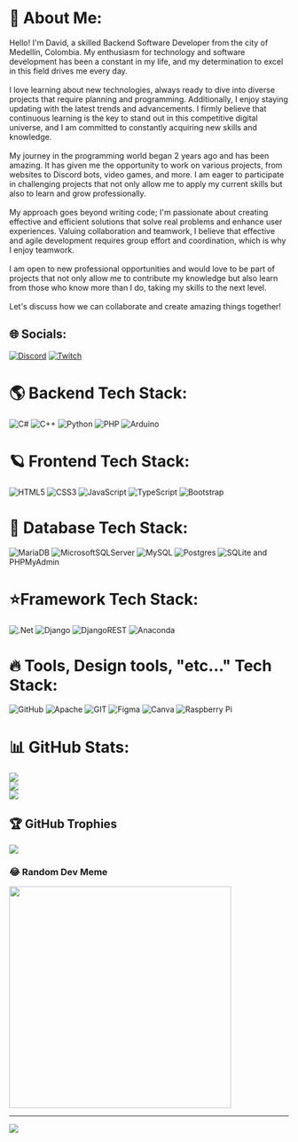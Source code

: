 # 💫 About Me:
Hello! I'm David, a skilled Backend Software Developer from the city of Medellín, Colombia. My enthusiasm for technology and software development has been a constant in my life, and my determination to excel in this field drives me every day.<br><br>I love learning about new technologies, always ready to dive into diverse projects that require planning and programming. Additionally, I enjoy staying updating with the latest trends and advancements. I firmly believe that continuous learning is the key to stand out in this competitive digital universe, and I am committed to constantly acquiring new skills and knowledge.<br><br>My journey in the programming world began 2 years ago and has been amazing. It has given me the opportunity to work on various projects, from websites to Discord bots, video games, and more. I am eager to participate in challenging projects that not only allow me to apply my current skills but also to learn and grow professionally.<br><br>My approach goes beyond writing code; I'm passionate about creating effective and efficient solutions that solve real problems and enhance user experiences. Valuing collaboration and teamwork, I believe that effective and agile development requires group effort and coordination, which is why I enjoy teamwork.<br><br>I am open to new professional opportunities and would love to be part of projects that not only allow me to contribute my knowledge but also learn from those who know more than I do, taking my skills to the next level.<br><br>Let's discuss how we can collaborate and create amazing things together!


## 🌐 Socials:
[![Discord](https://img.shields.io/badge/Discord-%237289DA.svg?logo=discord&logoColor=white)](https://discord.gg/https://discord.gg/7VGKbDUh) [![Twitch](https://img.shields.io/badge/Twitch-%239146FF.svg?logo=Twitch&logoColor=white)](https://twitch.tv/caraqlo) 
# 🌎 Backend Tech Stack:
![C#](https://img.shields.io/badge/c%23-%23239120.svg?style=for-the-badge&logo=c-sharp&logoColor=white) ![C++](https://img.shields.io/badge/c++-%2300599C.svg?style=for-the-badge&logo=c%2B%2B&logoColor=white) ![Python](https://img.shields.io/badge/python-3670A0?style=for-the-badge&logo=python&logoColor=ffdd54) ![PHP](https://img.shields.io/badge/php-%23777BB4.svg?style=for-the-badge&logo=php&logoColor=white) ![Arduino](https://img.shields.io/badge/-Arduino-00979D?style=for-the-badge&logo=Arduino&logoColor=white)
# 🪐 Frontend Tech Stack:
![HTML5](https://img.shields.io/badge/html5-%23E34F26.svg?style=for-the-badge&logo=html5&logoColor=white) ![CSS3](https://img.shields.io/badge/css3-%231572B6.svg?style=for-the-badge&logo=css3&logoColor=white)  ![JavaScript](https://img.shields.io/badge/javascript-%23323330.svg?style=for-the-badge&logo=javascript&logoColor=%23F7DF1E) ![TypeScript](https://img.shields.io/badge/typescript-%23007ACC.svg?style=for-the-badge&logo=typescript&logoColor=white) ![Bootstrap](https://img.shields.io/badge/bootstrap-%23563D7C.svg?style=for-the-badge&logo=bootstrap&logoColor=white)
# 🌌 Database Tech Stack:
![MariaDB](https://img.shields.io/badge/MariaDB-003545?style=for-the-badge&logo=mariadb&logoColor=white) ![MicrosoftSQLServer](https://img.shields.io/badge/Microsoft%20SQL%20Sever-CC2927?style=for-the-badge&logo=microsoft%20sql%20server&logoColor=white) ![MySQL](https://img.shields.io/badge/mysql-%2300f.svg?style=for-the-badge&logo=mysql&logoColor=white) ![Postgres](https://img.shields.io/badge/postgres-%23316192.svg?style=for-the-badge&logo=postgresql&logoColor=white) ![SQLite](https://img.shields.io/badge/sqlite-%2307405e.svg?style=for-the-badge&logo=sqlite&logoColor=white) and PHPMyAdmin
# ⭐Framework Tech Stack:
![.Net](https://img.shields.io/badge/.NET-5C2D91?style=for-the-badge&logo=.net&logoColor=white)  ![Django](https://img.shields.io/badge/django-%23092E20.svg?style=for-the-badge&logo=django&logoColor=white) ![DjangoREST](https://img.shields.io/badge/DJANGO-REST-ff1709?style=for-the-badge&logo=django&logoColor=white&color=ff1709&labelColor=gray) ![Anaconda](https://img.shields.io/badge/Anaconda-%2344A833.svg?style=for-the-badge&logo=anaconda&logoColor=white)
# 🔥 Tools, Design tools, "etc..." Tech Stack: 
![GitHub](https://img.shields.io/badge/GitHub-%23121011.svg?style=for-the-badge&logo=github&logoColor=white) ![Apache](https://img.shields.io/badge/apache-%23D42029.svg?style=for-the-badge&logo=apache&logoColor=white)  ![GIT](https://img.shields.io/badge/Git-fc6d26?style=for-the-badge&logo=git&logoColor=white) 	![Figma](https://img.shields.io/badge/figma-%23F24E1E.svg?style=for-the-badge&logo=figma&logoColor=white) ![Canva](https://img.shields.io/badge/Canva-%2300C4CC.svg?style=for-the-badge&logo=Canva&logoColor=white)  ![Raspberry Pi](https://img.shields.io/badge/-RaspberryPi-C51A4A?style=for-the-badge&logo=Raspberry-Pi)  
# 📊 GitHub Stats:
![](https://github-readme-stats.vercel.app/api?username=DavidMojicaDev&theme=shades-of-purple&hide_border=false&include_all_commits=false&count_private=false)<br/>
![](https://github-readme-streak-stats.herokuapp.com/?user=DavidMojicaDev&theme=shades-of-purple&hide_border=false)<br/>
![](https://github-readme-stats.vercel.app/api/top-langs/?username=DavidMojicaDev&theme=shades-of-purple&hide_border=false&include_all_commits=false&count_private=false&layout=compact)

## 🏆 GitHub Trophies
![](https://github-profile-trophy.vercel.app/?username=DavidMojicaDev&theme=darkhub&no-frame=false&no-bg=true&margin-w=4)

### 😂 Random Dev Meme
<img src='https://randommeme-five.vercel.app/' style="height: 400px;"/>

---
[![](https://visitcount.itsvg.in/api?id=DavidMojicaDev&icon=0&color=0)](https://visitcount.itsvg.in)

<!-- Proudly created with GPRM ( https://gprm.itsvg.in ) -->
